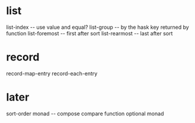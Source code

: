 # list

list-index -- use value and equal?
list-group -- by the hask key returned by function
list-foremost -- first after sort
list-rearmost -- last after sort

# record

record-map-entry
record-each-entry

# later

sort-order monad -- compose compare function
optional monad
